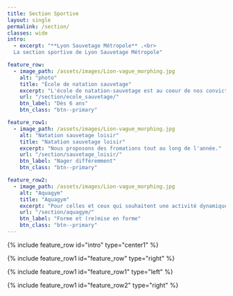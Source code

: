 ```yaml
---
title: Section Sportive
layout: single
permalink: /section/
classes: wide
intro:
  - excerpt: "**Lyon Sauvetage Métropole** .<br>
  La section sportive de Lyon Sauvetage Métropole"

feature_row:
  - image_path: /assets/images/Lion-vague_morphing.jpg
    alt: "photo"
    title: "École de natation sauvetage"
    excerpt: "L'école de natation-sauvetage est au coeur de nos convictions. "
    url: "/section/ecole_sauvetage/"
    btn_label: "Dès 6 ans"
    btn_class: "btn--primary"

feature_row1:
  - image_path: /assets/images/Lion-vague_morphing.jpg
    alt: "Natation sauvetage loisir"
    title: "Natation sauvetage loisir"
    excerpt: "Nous proposons des fromations tout au long de l'année."
    url: "/section/sauvetage_loisir/"
    btn_label: "Nager différemment"
    btn_class: "btn--primary" 

feature_row2:
  - image_path: /assets/images/Lion-vague_morphing.jpg
    alt: "Aquagym"
    title: "Aquagym"
    excerpt: "Pour celles et ceux qui souhaitent une activité dynamique"
    url: "/section/aquagym/"
    btn_label: "Forme et (re)mise en forme"
    btn_class: "btn--primary" 
---
```

{% include feature_row id="intro" type="center1" %}

{% include feature_row1 id="feature_row" type="right" %}

{% include feature_row1 id="feature_row1" type="left" %}

{% include feature_row1 id="feature_row2" type="right" %}